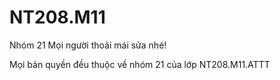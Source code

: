 # NT208.M11
Nhóm 21
Mọi người thoải mái sửa nhé!







Mọi bản quyền đều thuộc về nhóm 21 của lớp NT208.M11.ATTT
